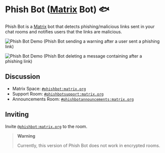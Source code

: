 # Phish Bot ([Matrix](https://matrix.org) Bot) 🐟

Phish Bot is a [Matrix](https://matrix.org) bot that detects phishing/malicious links sent in your chat rooms and notifies users that the links are malicious.

![Phish Bot Demo (Phish Bot sending a warning after a user sent a phishing link)](https://i.imgur.com/bmbBlOc.gif)

![Phish Bot Demo (Phish Bot deleting a message containing after a phishing link)](https://i.imgur.com/Lxaqkq6.gif)

## Discussion

- Matrix Space: [`#phishbot:matrix.org`](https://matrix.to/#/#phishbot:matrix.org)
- Support Room: [`#phishbotsupport:matrix.org`](https://matrix.to/#/#phishbotsupport:matrix.org)
- Announcements Room: [`#phishbotannouncements:matrix.org`](https://matrix.to/#/#phishbotannouncements:matrix.org)

## Inviting 

Invite [`@phishbot:matrix.org`](https://matrix.to/#/@phishbot:matrix.org) to the room.

> **Warning**
>
> Currently, this version of Phish Bot does not work in encrypted rooms.
